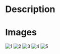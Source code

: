 # Description

# Images

![1](https://is3-ssl.mzstatic.com/image/thumb/Purple113/v4/8a/28/00/8a280092-8c9f-a575-28fd-78db355dc3ed/pr_source.png/160x0w.jpg "1") ![2](https://is2-ssl.mzstatic.com/image/thumb/Purple123/v4/88/db/a6/88dba67a-ae1e-4ab6-a0db-9c76abe9bf30/pr_source.png/160x0w.jpg "2") ![3](https://is5-ssl.mzstatic.com/image/thumb/Purple123/v4/f7/2a/c1/f72ac1bd-ba5c-226c-f920-84bd2622c398/pr_source.png/160x0w.jpg "3") ![4](https://is5-ssl.mzstatic.com/image/thumb/Purple123/v4/65/42/99/6542990b-4c30-bbf6-229d-ef3ffe693b75/pr_source.png/160x0w.jpg "4") ![5](https://is2-ssl.mzstatic.com/image/thumb/Purple113/v4/04/78/5a/04785a5f-3950-a367-270a-b89286d48cc1/pr_source.png/160x0w.jpg "5")
